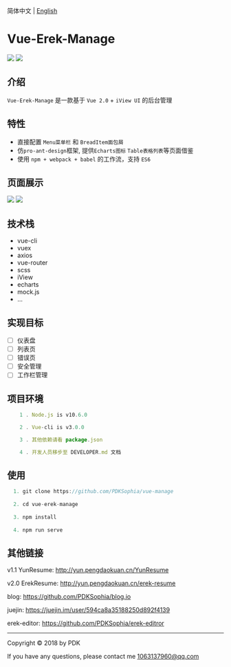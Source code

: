 简体中文 | [English](./README.en.md)
# Vue-Erek-Manage

![](https://img.shields.io/badge/vue-2.5.2-blue.svg)
![](https://img.shields.io/badge/license-MIT-orange.svg)

## 介绍
`Vue-Erek-Manage` 是一款基于 `Vue 2.0` + `iView UI` 的后台管理

## 特性

- 直接配置 `Menu菜单栏` 和 `BreadItem面包屑`
- 仿`pro-ant-design`框架, 提供`Echarts图标` `Table表格列表`等页面借鉴
- 使用 `npm + webpack + babel` 的工作流，支持 `ES6`

## 页面展示

<img src='https://github.com/PDKSophia/erek-resume-manage/raw/master/image/image1.png'>

<img src='https://github.com/PDKSophia/erek-resume-manage/raw/master/image/image_2.png'>

<!-- ## Display Link -->
<!-- Link: http://yun.pengdaokuan.cn/erek-manage -->

## 技术栈
+ vue-cli
+ vuex
+ axios
+ vue-router
+ scss
+ iView
+ echarts
+ mock.js
+ ...

## 实现目标
- [ ] 仪表盘
- [ ] 列表页
- [ ] 错误页
- [ ] 安全管理
- [ ] 工作栏管理

## 项目环境
```javascript
    1 . Node.js is v10.6.0 

    2 . Vue-cli is v3.0.0

    3 . 其他依赖请看 package.json

    4 . 开发人员移步至 DEVELOPER.md 文档

```

## 使用
```javascript
  1. git clone https://github.com/PDKSophia/vue-manage
  
  2. cd vue-erek-manage
  
  3. npm install
  
  4. npm run serve
```

## 其他链接

v1.1 YunResume: http://yun.pengdaokuan.cn/YunResume

v2.0 ErekResume: http://yun.pengdaokuan.cn/erek-resume

blog: https://github.com/PDKSophia/blog.io

juejin: https://juejin.im/user/594ca8a35188250d892f4139

erek-editor: https://github.com/PDKSophia/erek-editror

-----

Copyright © 2018 by PDK

If you have any questions, please contact me 1063137960@qq.com
